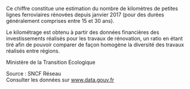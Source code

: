 <p>
Ce chiffre constitue une estimation du nombre de kilomètres de petites lignes ferroviaires rénovées depuis janvier 2017 (pour des durées généralement comprises entre 15 et 30 ans).
 
Le kilométrage est obtenu à partir des données financières des investissements réalisés pour les travaux de rénovation, un ratio en étant tiré afin de pouvoir comparer de façon homogène la diversité des travaux réalisés entre régions.</p>
Ministère de la Transition Ecologique
<p class="font-italic body-2">Source : SNCF Réseau <br> Consulter les données sur <a target="_blank" href="https://www.data.gouv.fr/fr/datasets/barometre-des-resultats-de-laction-publique/">www.data.gouv.fr</a></p>
